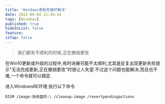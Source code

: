 ```yaml
---
title: 'Windows更新死循环解决'
date: 2022-09-04 21:43:14
tags: [Windows]
published: true
hideInList: false
feature: 
isTop: false
---
```

>我们都有不顺利的时候,正在撤销更改

在Win10更新或升级的过程中,有时进展可能不太顺利,尤其是反复出现更新失败提示"无法完成更新,正在撤销更改"时很让人失望.不过这个问题也能解决,而且也不难,一个命令就可以搞定.

进入WindowsRE环境
执行以下命令

`DISM /image:系统盘符:\ /cleanup-image /revertpendingactions`
